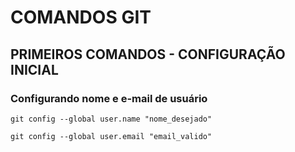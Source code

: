 # COMANDOS GIT

## PRIMEIROS COMANDOS - CONFIGURAÇÃO INICIAL

### Configurando nome e e-mail de usuário
`git config --global user.name "nome_desejado"`

`git config --global user.email "email_valido" `
